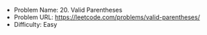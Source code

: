 - Problem Name: 20. Valid Parentheses
- Problem URL: https://leetcode.com/problems/valid-parentheses/
- Difficulty: Easy